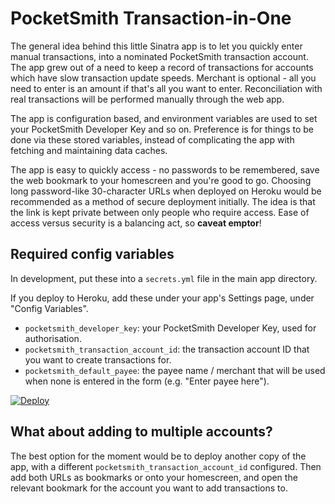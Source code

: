 # PocketSmith Transaction-in-One

The general idea behind this little Sinatra app is to let you quickly enter manual transactions, into a nominated PocketSmith transaction account. The app grew out of a need to keep a record of transactions for accounts which have slow transaction update speeds. Merchant is optional - all you need to enter is an amount if that's all you want to enter. Reconciliation with real transactions will be performed manually through the web app.

The app is configuration based, and environment variables are used to set your PocketSmith Developer Key and so on. Preference is for things to be done via these stored variables, instead of complicating the app with fetching and maintaining data caches.

The app is easy to quickly access - no passwords to be remembered, save the web bookmark to your homescreen and you're good to go. Choosing long password-like 30-character URLs when deployed on Heroku would be recommended as a method of secure deployment initially. The idea is that the link is kept private between only people who require access. Ease of access versus security is a balancing act, so **caveat emptor**!

## Required config variables

In development, put these into a `secrets.yml` file in the main app directory.

If you deploy to Heroku, add these under your app's Settings page, under "Config Variables".

- `pocketsmith_developer_key`: your PocketSmith Developer Key, used for authorisation.
- `pocketsmith_transaction_account_id`: the transaction account ID that you want to create transactions for.
- `pocketsmith_default_payee`: the payee name / merchant that will be used when none is entered in the form (e.g. "Enter payee here").

[![Deploy](https://www.herokucdn.com/deploy/button.svg)](https://heroku.com/deploy)

## What about adding to multiple accounts?

The best option for the moment would be to deploy another copy of the app, with a different `pocketsmith_transaction_account_id` configured. Then add both URLs as bookmarks or onto your homescreen, and open the relevant bookmark for the account you want to add transactions to.
